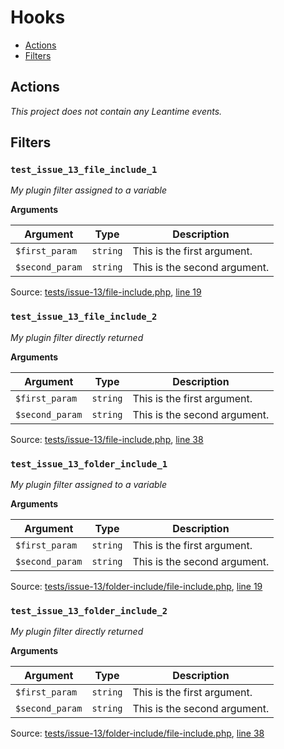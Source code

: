 # Hooks

- [Actions](#actions)
- [Filters](#filters)

## Actions

*This project does not contain any Leantime events.*

## Filters

### `test_issue_13_file_include_1`

*My plugin filter assigned to a variable*

**Arguments**

Argument | Type | Description
-------- | ---- | -----------
`$first_param` | `string` | This is the first argument.
`$second_param` | `string` | This is the second argument.

Source: [tests/issue-13/file-include.php](file-include.php), [line 19](file-include.php#L19-L25)

### `test_issue_13_file_include_2`

*My plugin filter directly returned*

**Arguments**

Argument | Type | Description
-------- | ---- | -----------
`$first_param` | `string` | This is the first argument.
`$second_param` | `string` | This is the second argument.

Source: [tests/issue-13/file-include.php](file-include.php), [line 38](file-include.php#L38-L44)

### `test_issue_13_folder_include_1`

*My plugin filter assigned to a variable*

**Arguments**

Argument | Type | Description
-------- | ---- | -----------
`$first_param` | `string` | This is the first argument.
`$second_param` | `string` | This is the second argument.

Source: [tests/issue-13/folder-include/file-include.php](folder-include/file-include.php), [line 19](folder-include/file-include.php#L19-L25)

### `test_issue_13_folder_include_2`

*My plugin filter directly returned*

**Arguments**

Argument | Type | Description
-------- | ---- | -----------
`$first_param` | `string` | This is the first argument.
`$second_param` | `string` | This is the second argument.

Source: [tests/issue-13/folder-include/file-include.php](folder-include/file-include.php), [line 38](folder-include/file-include.php#L38-L44)